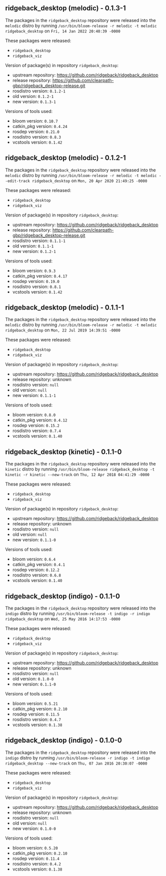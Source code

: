 ## ridgeback_desktop (melodic) - 0.1.3-1

The packages in the `ridgeback_desktop` repository were released into the `melodic` distro by running `/usr/bin/bloom-release -r melodic -t melodic ridgeback_desktop` on `Fri, 14 Jan 2022 20:40:39 -0000`

These packages were released:
- `ridgeback_desktop`
- `ridgeback_viz`

Version of package(s) in repository `ridgeback_desktop`:

- upstream repository: https://github.com/ridgeback/ridgeback_desktop
- release repository: https://github.com/clearpath-gbp/ridgeback_desktop-release.git
- rosdistro version: `0.1.2-1`
- old version: `0.1.2-1`
- new version: `0.1.3-1`

Versions of tools used:

- bloom version: `0.10.7`
- catkin_pkg version: `0.4.24`
- rosdep version: `0.21.0`
- rosdistro version: `0.8.3`
- vcstools version: `0.1.42`


## ridgeback_desktop (melodic) - 0.1.2-1

The packages in the `ridgeback_desktop` repository were released into the `melodic` distro by running `/usr/bin/bloom-release -r melodic -t melodic --edit-track ridgeback_desktop` on `Mon, 20 Apr 2020 21:49:25 -0000`

These packages were released:
- `ridgeback_desktop`
- `ridgeback_viz`

Version of package(s) in repository `ridgeback_desktop`:

- upstream repository: https://github.com/ridgeback/ridgeback_desktop
- release repository: https://github.com/clearpath-gbp/ridgeback_desktop-release.git
- rosdistro version: `0.1.1-1`
- old version: `0.1.1-1`
- new version: `0.1.2-1`

Versions of tools used:

- bloom version: `0.9.3`
- catkin_pkg version: `0.4.17`
- rosdep version: `0.19.0`
- rosdistro version: `0.8.1`
- vcstools version: `0.1.42`


## ridgeback_desktop (melodic) - 0.1.1-1

The packages in the `ridgeback_desktop` repository were released into the `melodic` distro by running `/usr/bin/bloom-release -r melodic -t melodic ridgeback_desktop` on `Mon, 22 Jul 2019 14:39:51 -0000`

These packages were released:
- `ridgeback_desktop`
- `ridgeback_viz`

Version of package(s) in repository `ridgeback_desktop`:

- upstream repository: https://github.com/ridgeback/ridgeback_desktop
- release repository: unknown
- rosdistro version: `null`
- old version: `null`
- new version: `0.1.1-1`

Versions of tools used:

- bloom version: `0.8.0`
- catkin_pkg version: `0.4.12`
- rosdep version: `0.15.2`
- rosdistro version: `0.7.4`
- vcstools version: `0.1.40`


## ridgeback_desktop (kinetic) - 0.1.1-0

The packages in the `ridgeback_desktop` repository were released into the `kinetic` distro by running `/usr/bin/bloom-release ridgeback_desktop -t kinetic -r kinetic --new-track` on `Thu, 12 Apr 2018 04:41:29 -0000`

These packages were released:
- `ridgeback_desktop`
- `ridgeback_viz`

Version of package(s) in repository `ridgeback_desktop`:

- upstream repository: https://github.com/ridgeback/ridgeback_desktop
- release repository: unknown
- rosdistro version: `null`
- old version: `null`
- new version: `0.1.1-0`

Versions of tools used:

- bloom version: `0.6.4`
- catkin_pkg version: `0.4.1`
- rosdep version: `0.12.2`
- rosdistro version: `0.6.8`
- vcstools version: `0.1.40`


## ridgeback_desktop (indigo) - 0.1.1-0

The packages in the `ridgeback_desktop` repository were released into the `indigo` distro by running `/usr/bin/bloom-release -t indigo -r indigo ridgeback_desktop` on `Wed, 25 May 2016 14:17:53 -0000`

These packages were released:
- `ridgeback_desktop`
- `ridgeback_viz`

Version of package(s) in repository `ridgeback_desktop`:

- upstream repository: https://github.com/ridgeback/ridgeback_desktop
- release repository: unknown
- rosdistro version: `null`
- old version: `0.1.0-0`
- new version: `0.1.1-0`

Versions of tools used:

- bloom version: `0.5.21`
- catkin_pkg version: `0.2.10`
- rosdep version: `0.11.5`
- rosdistro version: `0.4.7`
- vcstools version: `0.1.38`


## ridgeback_desktop (indigo) - 0.1.0-0

The packages in the `ridgeback_desktop` repository were released into the `indigo` distro by running `/usr/bin/bloom-release -r indigo -t indigo ridgeback_desktop --new-track` on `Thu, 07 Jan 2016 20:30:07 -0000`

These packages were released:
- `ridgeback_desktop`
- `ridgeback_viz`

Version of package(s) in repository `ridgeback_desktop`:
- upstream repository: https://github.com/ridgeback/ridgeback_desktop
- release repository: unknown
- rosdistro version: `null`
- old version: `null`
- new version: `0.1.0-0`

Versions of tools used:
- bloom version: `0.5.20`
- catkin_pkg version: `0.2.10`
- rosdep version: `0.11.4`
- rosdistro version: `0.4.2`
- vcstools version: `0.1.38`


